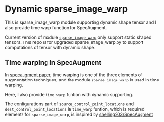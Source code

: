 # Dynamic sparse_image_warp
This is sparse_image_warp module supporting dynamic shape tensor and I also provide time warp function for SpecAugment.

Current version of module 
[`sparse_image_warp`](https://github.com/tensorflow/tensorflow/blob/v1.14.0/tensorflow/contrib/image/python/ops/sparse_image_warp.py) only support static shaped tensors. This repo is for upgraded sparse_image_warp.py to support computations of tensor with dynamic shape.

## Time warping in SpecAugment
In [specaugment paper](https://arxiv.org/abs/1904.08779), time warping is one of the three elements of augmentation techniques, and the module `sparse_image_warp` is used in time warping.

Here, I also provide `time_warp` funtion with dynamic supporting.

The configurations part of `source_control_point_locations` and `dest_control_point_locations` in `time_warp` funtion, which is required elements for `sparse_image_warp`, is inspired by [shelling203/SpecAugment](https://github.com/shelling203/SpecAugment/blob/master/SpecAugment/spec_augment_tensorflow.py)
